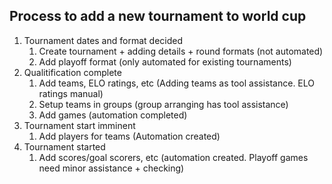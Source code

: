 ## Process to add a new tournament to world cup

1. Tournament dates and format decided 
    1. Create tournament + adding details + round formats (not automated)
    2. Add playoff format (only automated for existing tournaments)
2. Qualitification complete 
    1. Add teams, ELO ratings, etc (Adding teams as tool assistance. ELO ratings manual)
    2. Setup teams in groups (group arranging has tool assistance)
    3. Add games (automation completed)
3. Tournament start imminent
    1. Add players for teams (Automation created)
4. Tournament started
    1. Add scores/goal scorers, etc (automation created. Playoff games need minor assistance + checking)
